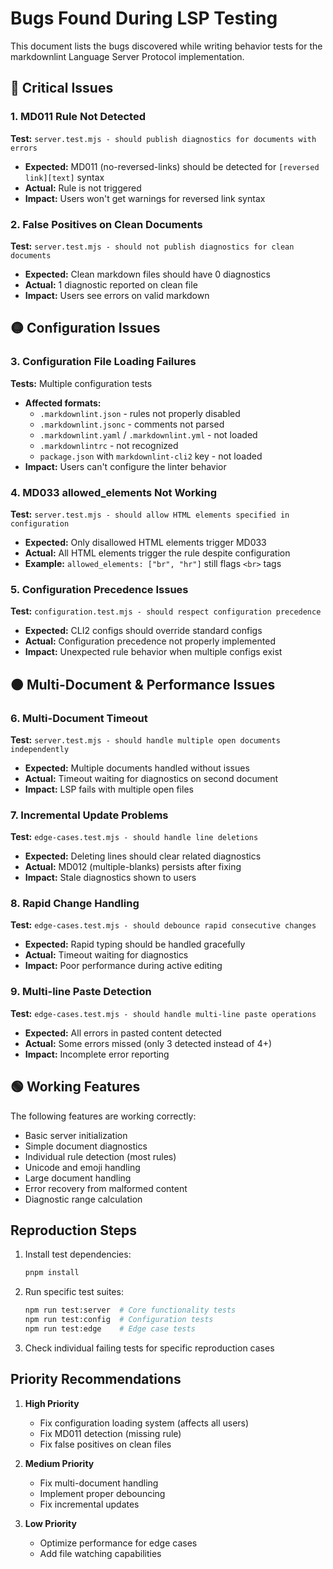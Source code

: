 # Bugs Found During LSP Testing

This document lists the bugs discovered while writing behavior tests for the markdownlint Language Server Protocol implementation.

## 🔴 Critical Issues

### 1. MD011 Rule Not Detected
**Test:** `server.test.mjs - should publish diagnostics for documents with errors`
- **Expected:** MD011 (no-reversed-links) should be detected for `[reversed link][text]` syntax
- **Actual:** Rule is not triggered
- **Impact:** Users won't get warnings for reversed link syntax

### 2. False Positives on Clean Documents
**Test:** `server.test.mjs - should not publish diagnostics for clean documents`
- **Expected:** Clean markdown files should have 0 diagnostics
- **Actual:** 1 diagnostic reported on clean file
- **Impact:** Users see errors on valid markdown

## 🟡 Configuration Issues

### 3. Configuration File Loading Failures
**Tests:** Multiple configuration tests
- **Affected formats:**
  - `.markdownlint.json` - rules not properly disabled
  - `.markdownlint.jsonc` - comments not parsed
  - `.markdownlint.yaml` / `.markdownlint.yml` - not loaded
  - `.markdownlintrc` - not recognized
  - `package.json` with `markdownlint-cli2` key - not loaded
- **Impact:** Users can't configure the linter behavior

### 4. MD033 allowed_elements Not Working
**Test:** `server.test.mjs - should allow HTML elements specified in configuration`
- **Expected:** Only disallowed HTML elements trigger MD033
- **Actual:** All HTML elements trigger the rule despite configuration
- **Example:** `allowed_elements: ["br", "hr"]` still flags `<br>` tags

### 5. Configuration Precedence Issues
**Test:** `configuration.test.mjs - should respect configuration precedence`
- **Expected:** CLI2 configs should override standard configs
- **Actual:** Configuration precedence not properly implemented
- **Impact:** Unexpected rule behavior when multiple configs exist

## 🟠 Multi-Document & Performance Issues

### 6. Multi-Document Timeout
**Test:** `server.test.mjs - should handle multiple open documents independently`
- **Expected:** Multiple documents handled without issues
- **Actual:** Timeout waiting for diagnostics on second document
- **Impact:** LSP fails with multiple open files

### 7. Incremental Update Problems
**Test:** `edge-cases.test.mjs - should handle line deletions`
- **Expected:** Deleting lines should clear related diagnostics
- **Actual:** MD012 (multiple-blanks) persists after fixing
- **Impact:** Stale diagnostics shown to users

### 8. Rapid Change Handling
**Test:** `edge-cases.test.mjs - should debounce rapid consecutive changes`
- **Expected:** Rapid typing should be handled gracefully
- **Actual:** Timeout waiting for diagnostics
- **Impact:** Poor performance during active editing

### 9. Multi-line Paste Detection
**Test:** `edge-cases.test.mjs - should handle multi-line paste operations`
- **Expected:** All errors in pasted content detected
- **Actual:** Some errors missed (only 3 detected instead of 4+)
- **Impact:** Incomplete error reporting

## 🟢 Working Features

The following features are working correctly:
- Basic server initialization
- Simple document diagnostics
- Individual rule detection (most rules)
- Unicode and emoji handling
- Large document handling
- Error recovery from malformed content
- Diagnostic range calculation

## Reproduction Steps

1. Install test dependencies:
   ```bash
   pnpm install
   ```

2. Run specific test suites:
   ```bash
   npm run test:server  # Core functionality tests
   npm run test:config  # Configuration tests
   npm run test:edge    # Edge case tests
   ```

3. Check individual failing tests for specific reproduction cases

## Priority Recommendations

1. **High Priority**
   - Fix configuration loading system (affects all users)
   - Fix MD011 detection (missing rule)
   - Fix false positives on clean files

2. **Medium Priority**
   - Fix multi-document handling
   - Implement proper debouncing
   - Fix incremental updates

3. **Low Priority**
   - Optimize performance for edge cases
   - Add file watching capabilities